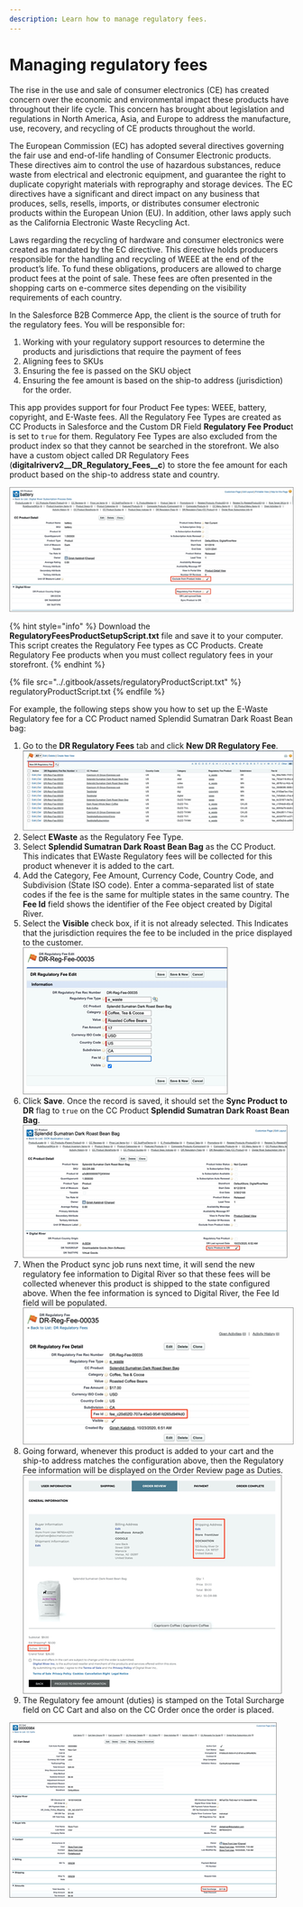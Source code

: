 ```yaml
---
description: Learn how to manage regulatory fees.
---
```


# Managing regulatory fees

The rise in the use and sale of consumer electronics (CE) has created concern over the economic and environmental impact these products have throughout their life cycle. This concern has brought about legislation and regulations in North America, Asia, and Europe to address the manufacture, use, recovery, and recycling of CE products throughout the world.

The European Commission (EC) has adopted several directives governing the fair use and end-of-life handling of Consumer Electronic products. These directives aim to control the use of hazardous substances, reduce waste from electrical and electronic equipment, and guarantee the right to duplicate copyright materials with reprography and storage devices. The EC directives have a significant and direct impact on any business that produces, sells, resells, imports, or distributes consumer electronic products within the European Union (EU). In addition, other laws apply such as the California Electronic Waste Recycling Act.

Laws regarding the recycling of hardware and consumer electronics were created as mandated by the EC directive. This directive holds producers responsible for the handling and recycling of WEEE at the end of the product’s life. To fund these obligations, producers are allowed to charge product fees at the point of sale. These fees are often presented in the shopping carts on e-commerce sites depending on the visibility requirements of each country.

In the Salesforce B2B Commerce App, the client is the source of truth for the regulatory fees. You will be responsible for:

1. Working with your regulatory support resources to determine the products and jurisdictions that require the payment of fees
2. Aligning fees to SKUs
3. Ensuring the fee is passed on the SKU object
4. Ensuring the fee amount is based on the ship-to address (jurisdiction) for the order.

This app provides support for four Product Fee types: WEEE, battery, copyright, and E-Waste fees. All the Regulatory Fee Types are created as CC Products in Salesforce and the Custom DR Field **Regulatory Fee Produc**t is set to `true` for them. Regulatory Fee Types are also excluded from the product index so that they cannot be searched in the storefront. We also have a custom object called DR Regulatory Fees (**digitalriverv2\_\_DR\_Regulatory\_Fees\_\_c**) to store the fee amount for each product based on the ship-to address state and country.

![](<../.gitbook/assets/Install DR B2B API Connector103.png>)

{% hint style="info" %}
Download the **RegulatoryFeesProductSetupScript.txt** file and save it to your computer. This script creates the Regulatory Fee types as CC Products. Create Regulatory Fee products when you must collect regulatory fees in your storefront.
{% endhint %}

{% file src="../.gitbook/assets/regulatoryProductScript.txt" %}
regulatoryProductScript.txt
{% endfile %}

For example, the following steps show you how to set up the E-Waste Regulatory fee for a CC Product named Splendid Sumatran Dark Roast Bean bag:

1. Go to the **DR Regulatory Fees** tab and click **New DR Regulatory Fee**. ![](<../.gitbook/assets/Install DR B2B API Connector104.png>)
2. Select **EWaste** as the Regulatory Fee Type.
3. Select **Splendid Sumatran Dark Roast Bean Bag** as the CC Product. This indicates that EWaste Regulatory fees will be collected for this product whenever it is added to the cart.
4. Add the Category, Fee Amount, Currency Code, Country Code, and Subdivision (State ISO code). Enter a comma-separated list of state codes if the fee is the same for multiple states in the same country. The **Fee Id** field shows the identifier of the Fee object created by Digital River.
5. Select the **Visible** check box, if it is not already selected. This Indicates that the jurisdiction requires the fee to be included in the price displayed to the customer.\
   ![](<../.gitbook/assets/Install DR B2B API Connector105.png>)
6. Click **Save**. Once the record is saved, it should set the **Sync Product to DR** flag to `true` on the CC Product **Splendid Sumatran Dark Roast Bean Bag**. \
   ![](<../.gitbook/assets/Install DR B2B API Connector106.png>)
7. When the Product sync job runs next time, it will send the new regulatory fee information to Digital River so that these fees will be collected whenever this product is shipped to the state configured above. When the fee information is synced to Digital River, the Fee Id field will be populated.\
   ![](<../.gitbook/assets/Install DR B2B API Connector107.png>)
8. Going forward, whenever this product is added to your cart and the ship-to address matches the configuration above, then the Regulatory Fee information will be displayed on the Order Review page as Duties. \
   ![](<../.gitbook/assets/Install DR B2B API Connector108.png>)
9. The Regulatory fee amount (duties) is stamped on the Total Surcharge field on CC Cart and also on the CC Order once the order is placed.&#x20;

![](<../.gitbook/assets/Install DR B2B API Connector109.png>)
